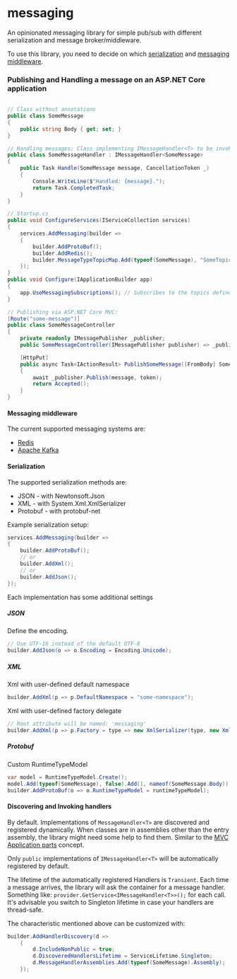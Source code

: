 # messaging
An opinionated messaging library for simple pub/sub with different serialization and message broker/middleware.

To use this library, you need to decide on which [serialization](#serialization) 
and [messaging middleware](#messaging-middleware).


### Publishing and Handling a message on an ASP.NET Core application
```csharp

// Class without annotations
public class SomeMessage
{
    public string Body { get; set; }
}

// Handling messages: Class implementing IMessageHandler<T> to be invoked when T arrives
public class SomeMessageHandler : IMessageHandler<SomeMessage>
{
    public Task Handle(SomeMessage message, CancellationToken _)
    {
        Console.WriteLine($"Handled: {message}.");
        return Task.CompletedTask;
    }
}

// Startup.cs
public void ConfigureServices(IServiceCollection services)
{
    services.AddMessaging(builder =>
    {
        builder.AddProtoBuf();
        builder.AddRedis();
        builder.MessageTypeTopicMap.Add(typeof(SomeMessage), "SomeTopic");
    });
}
public void Configure(IApplicationBuilder app)
{
    app.UseMessagingSubscriptions(); // Subscribes to the topics defined via Services
}

// Publishing via ASP.NET Core MVC:
[Route("some-message")]
public class SomeMessageController
{
    private readonly IMessagePublisher _publisher;
    public SomeMessageController(IMessagePublisher publisher) => _publisher;

    [HttpPut]
    public async Task<IActionResult> PublishSomeMessage([FromBody] SomeMessage message, CancellationToken token)
    {
        await _publisher.Publish(message, token);
        return Accepted();
    }
}


```

#### Messaging middleware
The current supported messaging systems are:

* [Redis](https://redis.io/topics/pubsub)
* [Apache Kafka](https://kafka.apache.org/)


#### Serialization
The supported serialization methods are:

* JSON - with Newtonsoft.Json
* XML - with System.Xml.XmlSerializer
* Protobuf - with protobuf-net

Example serialization setup:

```csharp
services.AddMessaging(builder =>
{
    builder.AddProtoBuf();
    // or
    builder.AddXml();
    // or
    builder.AddJson();
});
```

Each implementation has some additional settings

##### JSON

Define the encoding.

```csharp
// Use UTF-16 instead of the default UTF-8
builder.AddJson(o => o.Encoding = Encoding.Unicode);
```

##### XML

Xml with user-defined default namespace
```csharp
builder.AddXml(p => p.DefaultNamespace = "some-namespace");
```
Xml with user-defined factory delegate
```csharp 
// Root attribute will be named: 'messaging'
builder.AddXml(p => p.Factory = type => new XmlSerializer(type, new XmlRootAttribute("messaging")));
```

##### Protobuf

Custom RuntimeTypeModel
```csharp
var model = RuntimeTypeModel.Create();
model.Add(typeof(SomeMessage), false).Add(1, nameof(SomeMessage.Body));
builder.AddProtoBuf(o => o.RuntimeTypeModel = runtimeTypeModel);
```

#### Discovering and Invoking handlers

By default. Implementations of `MessageHandler<T>` are discovered and registered dynamically. 
When classes are in assemblies other than the entry assembly, the library might need some help to find them. Similar to the [MVC Application parts](https://docs.microsoft.com/en-us/aspnet/core/mvc/advanced/app-parts) concept.

Only `public` implementations of `IMessageHandler<T>` will be automatically registered by default.
 
The lifetime of the automatically registered Handlers is `Transient`. Each time a message arrives, the library will ask the container
for a message handler. Something like: `provider.GetService<IMessageHandler<T>>();` for each call.
It's advisable you switch to Singleton lifetime in case your handlers are thread-safe.

The characteristic mentioned above can be customized with:
```csharp
builder.AddHandlerDiscovery(d =>
    {
        d.IncludeNonPublic = true;
        d.DiscoveredHandlersLifetime = ServiceLifetime.Singleton;
        d.MessageHandlerAssemblies.Add(typeof(SomeMessage).Assembly);
    });
``` 


